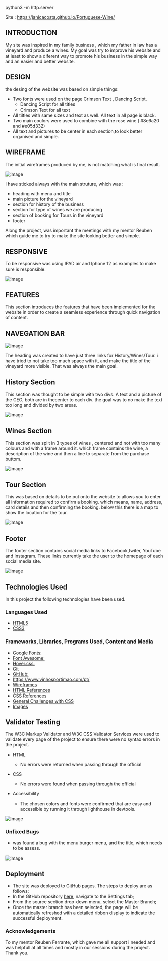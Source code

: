 python3 -m http.server

Site : https://janicacosta.github.io/Portuguese-Wine/


## INTRODUCTION

 My site was inspired in my family business , which my father in law has a vineyard and produce a wines. My goal was try to improve his website and at least to show a diferent way to promote his business in the simple way and an easier and better website.
 
 ## DESIGN
 
 the desing of the website was based on simple things:
  - Two fonts were used on the page Crimson Text , Dancing Script.
    - Dancing Script for all titles
    - Crimson Text for all text
  - All tiltles with same sizes and text as well. All text in all page is black.
  - Two main coulors were used to combine with the rose wine ( #8e6a20 and #e05d332)
  - All text and pictures to be center in each section,to look better organised and simple.


## WIREFRAME

The initial wireframes produced by me, is not matching what is final result.

![image](https://user-images.githubusercontent.com/117991189/215292942-37355a91-56ed-42a2-96e2-36da91470634.png)



I have sticked always with the main struture, which was :

- heading with menu and title 
- main picture for the vineyard
- section for history of the business 
- section for type of wines we are producing 
- section of booking for Tours in the vineyard
- footer 
    
Along the project, was important the meetings with my mentor Reuben which guide me to try to make the site looking better and simple.

## RESPONSIVE

To be responsive was using IPAD air and Iphone 12 as examples to make sure is responsible.

![image](https://user-images.githubusercontent.com/117991189/215343698-4fe6fa4a-626e-4425-801e-bf819b926d33.png)

## FEATURES

This section introduces the features that have been implemented for the website in order to create a seamless experience through quick navigation of content.

## NAVEGATION BAR

![image](https://user-images.githubusercontent.com/117991189/215293173-ed66b6f5-ac12-45cd-98f6-2486115ac6d9.png)


The heading was created to have just three links for History/Wines/Tour. i have tried to not take too much space with it, and make the title of the vineyard more visible. That was always the main goal.

## History Section

This section was thought to be simple with two divs. A text and a picture of the CEO, both are in thecenter to each div. the goal was to no make the text too long and divided by two areas.

![image](https://user-images.githubusercontent.com/117991189/215343786-863e0999-f2f1-4966-8a60-c4f1f109fae0.png)


## Wines Section

This section was split in 3 types of wines , centered and not with too many colours and with a frame around it. which frame contains the wine, a description of the wine and then a line to separate from the purchase buttom.

![image](https://user-images.githubusercontent.com/117991189/215293802-4b480c58-a28a-47ae-960d-66b538e2ee5b.png)


## Tour Section

This was based on details to be put onto the website to allows you to enter all information required to confirm a booking. which means, name, address, card details and then confirming the booking. below this there is a map to show the location for the tour.

![image](https://user-images.githubusercontent.com/117991189/215293872-7e6d22b7-cc21-4c14-9b95-e8b0a22642e2.png)


## Footer

The footer section contains social media links to Facebook,twiter,  YouTube and Instagram. These links currently take the user to the homepage of each social media site.

![image](https://user-images.githubusercontent.com/117991189/215293927-2fca0332-3eec-415a-9025-0ffdf12040bc.png)

## Technologies Used

In this project the following technologies have been used.

### Languages Used

-   [HTML5](https://en.wikipedia.org/wiki/HTML5)
-   [CSS3](https://en.wikipedia.org/wiki/Cascading_Style_Sheets)

### Frameworks, Libraries, Programs Used, Content and Media

- [Google Fonts:](https://fonts.google.com/)
- [Font Awesome:](https://fontawesome.com/)
- [Hover.css:](https://ianlunn.github.io/Hover/)
- [Git](https://git-scm.com/)
- [GitHub:](https://github.com/)
- https://www.vinhosportimao.com/pt/
- [Wireframes](https://balsamiq.com/)
- [HTML References](https://www.w3schools.com/html/)
- [CSS References](https://www.w3schools.com/css/)
- [General Challenges with CSS](https://stackoverflow.com/)
- [Images](https://www.pexels.com/)
 

## Validator Testing

The W3C Markup Validator and W3C CSS Validator Services were used to validate every page of the project to ensure there were no syntax errors in the project.

- HTML
    - No errors were returned when passing through the official

- CSS
    - No errors were found when passing through the official 

- Accessibility 
    - The chosen colors and fonts were confirmed that are easy and accessible by running it through lighthouse in devtools.

![image](https://user-images.githubusercontent.com/117991189/215343738-e013314a-cd07-4387-9942-2f9c04827e9b.png)



### Unfixed Bugs

- was found a bug with the menu burger menu, and the title, which needs to be assess.

![image](https://user-images.githubusercontent.com/117991189/215344014-927a61b4-a9ef-4a60-adf9-b11dc4859c47.png)



## Deployment

- The site was deployed to GitHub pages. The steps to deploy are as follows:
- In the GitHub repository [here](https://janicacosta.github.io/Portuguese-Wine/), navigate to the Settings tab;
- From the source section drop-down menu, select the Master Branch;
- Once the master branch has been selected, the page will be automatically refreshed with a detailed ribbon display to indicate the successful deployment.


### Acknowledgements

To my mentor Reuben Ferrante, which gave me all support i needed and was helpfull at all times and mostly in our sessions during the project. Thank you.



